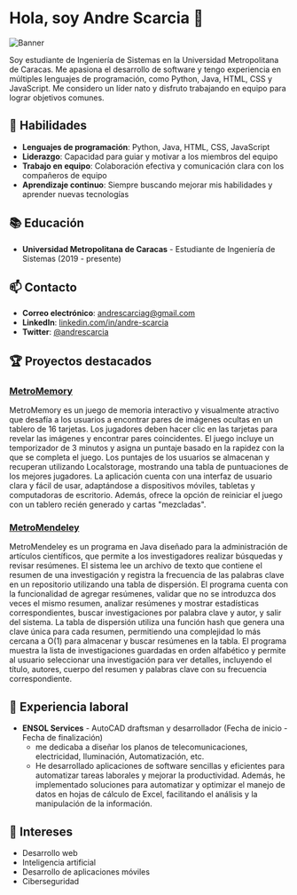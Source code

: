 # Hola, soy Andre Scarcia 👋

![Banner](https://cleanpublicdomain.com/wp-content/uploads/edd/2018/07/banner-1557834-1560x490.jpg)

Soy estudiante de Ingeniería de Sistemas en la Universidad Metropolitana de Caracas. Me apasiona el desarrollo de software y tengo experiencia en múltiples lenguajes de programación, como Python, Java, HTML, CSS y JavaScript. Me considero un líder nato y disfruto trabajando en equipo para lograr objetivos comunes.

## 🚀 Habilidades

- **Lenguajes de programación**: Python, Java, HTML, CSS, JavaScript
- **Liderazgo**: Capacidad para guiar y motivar a los miembros del equipo
- **Trabajo en equipo**: Colaboración efectiva y comunicación clara con los compañeros de equipo
- **Aprendizaje continuo**: Siempre buscando mejorar mis habilidades y aprender nuevas tecnologías

## 📚 Educación

- **Universidad Metropolitana de Caracas** - Estudiante de Ingeniería de Sistemas (2019 - presente)

## 📫 Contacto

- **Correo electrónico**: [andrescarciag@gmail.com](mailto:andrescarciag@gmail.com)
- **LinkedIn**: [linkedin.com/in/andre-scarcia](https://www.linkedin.com/in/andre-scarcia/)
- **Twitter**: [@andrescarcia](https://twitter.com/andrescarcia)

## 🏆 Proyectos destacados

### [MetroMemory](https://github.com/andrescarcia/MetroMemory)
MetroMemory es un juego de memoria interactivo y visualmente atractivo que desafía a los usuarios a encontrar pares de imágenes ocultas en un tablero de 16 tarjetas. Los jugadores deben hacer clic en las tarjetas para revelar las imágenes y encontrar pares coincidentes. El juego incluye un temporizador de 3 minutos y asigna un puntaje basado en la rapidez con la que se completa el juego. Los puntajes de los usuarios se almacenan y recuperan utilizando Localstorage, mostrando una tabla de puntuaciones de los mejores jugadores. La aplicación cuenta con una interfaz de usuario clara y fácil de usar, adaptándose a dispositivos móviles, tabletas y computadoras de escritorio. Además, ofrece la opción de reiniciar el juego con un tablero recién generado y cartas "mezcladas".


### [MetroMendeley](https://github.com/andrescarcia/MetroMendeley)

MetroMendeley es un programa en Java diseñado para la administración de artículos científicos, que permite a los investigadores realizar búsquedas y revisar resúmenes. El sistema lee un archivo de texto que contiene el resumen de una investigación y registra la frecuencia de las palabras clave en un repositorio utilizando una tabla de dispersión. El programa cuenta con la funcionalidad de agregar resúmenes, validar que no se introduzca dos veces el mismo resumen, analizar resúmenes y mostrar estadísticas correspondientes, buscar investigaciones por palabra clave y autor, y salir del sistema. La tabla de dispersión utiliza una función hash que genera una clave única para cada resumen, permitiendo una complejidad lo más cercana a O(1) para almacenar y buscar resúmenes en la tabla. El programa muestra la lista de investigaciones guardadas en orden alfabético y permite al usuario seleccionar una investigación para ver detalles, incluyendo el título, autores, cuerpo del resumen y palabras clave con su frecuencia correspondiente.

## 💼 Experiencia laboral

- **ENSOL Services** - AutoCAD draftsman y desarrollador (Fecha de inicio - Fecha de finalización)
  - me dedicaba a diseñar los planos de telecomunicaciones, electricidad, Iluminación, Automatización, etc.
  - He desarrollado aplicaciones de software sencillas y eficientes para automatizar tareas laborales y mejorar la productividad. Además, he implementado soluciones para automatizar y optimizar el manejo de datos en hojas de cálculo de Excel, facilitando el análisis y la manipulación de la información.

## 🌱 Intereses

- Desarrollo web
- Inteligencia artificial
- Desarrollo de aplicaciones móviles
- Ciberseguridad
